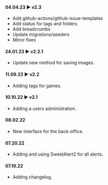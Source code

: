 #### **04.04.23 ► v2.3**
- Add github-actions/github-issue-templates
- Add status for tags and folders
- Add breadcrumbs
- Update migrations/seeders
- Minor fixes

#### **24.01.23 ► v2.2.1**
- Update new method for saving images.

#### **11.09.22 ► v2.2**
- Adding tags for games.

#### **10.10.22 ► v2.1**
- Adding a users administration.

#### **08.02.22**
- New interface for the back-office.

#### **07.20.22**
- Adding and using SweetAlert2 for all alerts.

#### **07.19.22**
- Adding changelog.
